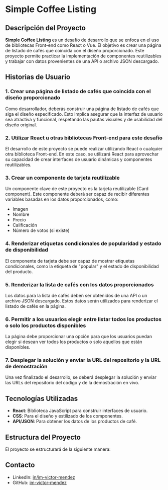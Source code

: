 # Simple Coffee Listing

## Descripción del Proyecto

**Simple Coffee Listing** es un desafío de desarrollo que se enfoca en el uso de bibliotecas Front-end como React o Vue. El objetivo es crear una página de listado de cafés que coincida con el diseño proporcionado. Este proyecto permite practicar la implementación de componentes reutilizables y trabajar con datos provenientes de una API o archivo JSON descargado.

## Historias de Usuario

### 1. Crear una página de listado de cafés que coincida con el diseño proporcionado

Como desarrollador, deberás construir una página de listado de cafés que siga el diseño especificado. Esto implica asegurar que la interfaz de usuario sea atractiva y funcional, respetando las pautas visuales y de usabilidad del diseño original.

### 2. Utilizar React u otras bibliotecas Front-end para este desafío

El desarrollo de este proyecto se puede realizar utilizando React o cualquier otra biblioteca Front-end. En este caso, se utilizará React para aprovechar su capacidad de crear interfaces de usuario dinámicas y componentes reutilizables.

### 3. Crear un componente de tarjeta reutilizable

Un componente clave de este proyecto es la tarjeta reutilizable (Card component). Este componente deberá ser capaz de recibir diferentes variables basadas en los datos proporcionados, como:

- Imagen
- Nombre
- Precio
- Calificación
- Número de votos (si existe)

### 4. Renderizar etiquetas condicionales de popularidad y estado de disponibilidad

El componente de tarjeta debe ser capaz de mostrar etiquetas condicionales, como la etiqueta de "popular" y el estado de disponibilidad del producto.

### 5. Renderizar la lista de cafés con los datos proporcionados

Los datos para la lista de cafés deben ser obtenidos de una API o un archivo JSON descargado. Estos datos serán utilizados para renderizar el listado de cafés en la página.

### 6. Permitir a los usuarios elegir entre listar todos los productos o solo los productos disponibles

La página debe proporcionar una opción para que los usuarios puedan elegir si desean ver todos los productos o solo aquellos que están disponibles.

### 7. Desplegar la solución y enviar la URL del repositorio y la URL de demostración

Una vez finalizado el desarrollo, se deberá desplegar la solución y enviar las URLs del repositorio del código y de la demostración en vivo.

## Tecnologías Utilizadas

- **React**: Biblioteca JavaScript para construir interfaces de usuario.
- **CSS**: Para el diseño y estilizado de los componentes.
- **API/JSON**: Para obtener los datos de los productos de café.

## Estructura del Proyecto

El proyecto se estructurará de la siguiente manera:

## Contacto

- LinkedIn: [in/im-victor-mendez](https://www.linkedin.com/in/im-victor-mendez/)
- GitHub: [im-victor-mendez](https://github.com/im-victor-mendez)
